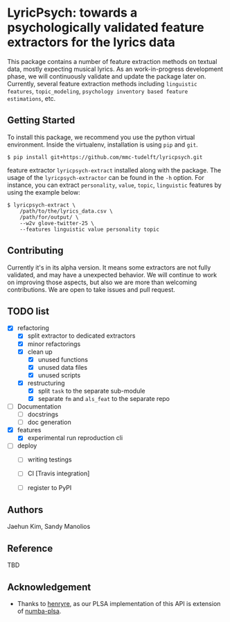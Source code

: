 # LyricPsych: towards a psychologically validated feature extractors for the lyrics data

This package contains a number of feature extraction methods on textual data, mostly expecting musical lyrics. As an work-in-progress development phase, we will continuously validate and update the package later on. Currently, several feature extraction methods including `linguistic features`, `topic_modeling`, `psychology inventory based feature estimations`, etc.


## Getting Started

To install this package, we recommend you use the python virtual environment. Inside the virtualenv, installation is using `pip` and `git`.

```console
$ pip install git+https://github.com/mmc-tudelft/lyricpsych.git
```
feature extractor `lyricpsych-extract` installed along with the package. The usage of the `lyricpsych-extractor` can be found in the `-h` option. For instance, you can extract `personality`, `value`, `topic`, `linguistic` features by using the example below:

```console
$ lyricpsych-extract \
    /path/to/the/lyrics_data.csv \
    /path/for/output/ \
    --w2v glove-twitter-25 \
    --features linguistic value personality topic
```


## Contributing

Currently it's in its alpha version. It means some extractors are not fully validated, and may have a unexpected behavior. We will continue to work on improving those aspects, but also we are more than welcoming contributions. We are open to take issues and pull request.


## TODO list

- [x] refactoring
  - [x] split extractor to dedicated extractors
  - [x] minor refactorings
  - [x] clean up
    - [x] unused functions
    - [x] unused data files
    - [x] unused scripts
  - [x] restructuring
    - [x] split `task` to the separate sub-module
    - [x] separate `fm` and `als_feat` to the separate repo
- [ ] Documentation
  - [ ] docstrings
  - [ ] doc generation
- [x] features
  - [x] experimental run reproduction cli
- [ ] deploy
  - [ ] writing testings
  - [ ] CI [Travis integration]
  - [ ] register to PyPI


## Authors

Jaehun Kim, Sandy Manolios

## Reference

TBD

## Acknowledgement

- Thanks to [henryre](https://github.com/henryre), as our PLSA implementation of this API is extension of [numba-plsa](https://github.com/henryre/numba-plsa).
